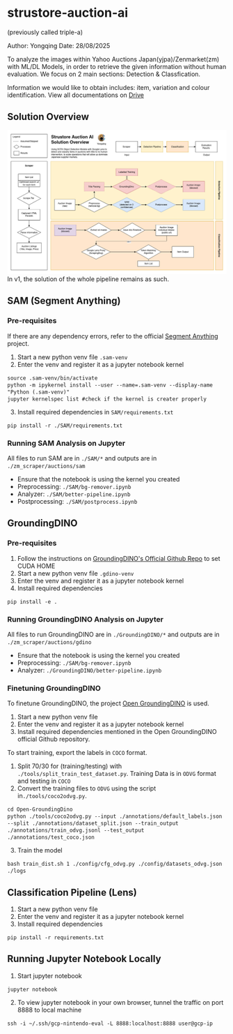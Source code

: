 
# strustore-auction-ai 
(previously called triple-a)

Author: Yongqing
Date: 28/08/2025

To analyze the images within Yahoo Auctions Japan(yjpa)/Zenmarket(zm) with ML/DL Models, in order to retrieve the given information without human evaluation. We focus on 2 main sections: Detection & Classfication.

Information we would like to obtain includes: item, variation and colour identification.
View all documentations on [Drive](https://drive.google.com/drive/folders/1gji1mAN-M2fN4ATQe0Kd1VZxsYAyL1z6?usp=sharing)

## Solution Overview

![Solutiion v1.2 Architecture Diagram](./misc/solution_diagram_v1.2.jpg)
In v1, the solution of the whole pipeline remains as such. 

## SAM (Segment Anything)

### Pre-requisites

If there are any dependency errors, refer to the official [Segment Anything](https://github.com/facebookresearch/segment-anything) project.
1. Start a new python venv file `.sam-venv`
2. Enter the venv and register it as a jupyter notebook kernel
```
source .sam-venv/bin/activate
python -m ipykernel install --user --name=.sam-venv --display-name "Python (.sam-venv)"
jupyter kernelspec list #check if the kernel is creater properly
```
3. Install required dependencies in `SAM/requirements.txt`
```
pip install -r ./SAM/requirements.txt
```

### Running SAM Analysis on Jupyter

All files to run SAM are in `./SAM/*` and outputs are in `./zm_scraper/auctions/sam`
- Ensure that the notebook is using the kernel you created
- Preprocessing: `./SAM/bg-remover.ipynb`
- Analyzer: `./SAM/better-pipeline.ipynb`
- Postprocessing: `./SAM/postprocess.ipynb`

## GroundingDINO

### Pre-requisites

1. Follow the instructions on [GroundingDINO's Official Github Repo](https://github.com/IDEA-Research/GroundingDINO) to set CUDA HOME
2. Start a new python venv file `.gdino-venv`
3. Enter the venv and register it as a jupyter notebook kernel
4. Install required dependencies
```
pip install -e .
```

### Running GroundingDINO Analysis on Jupyter

All files to run GroundingDINO are in `./GroundingDINO/*` and outputs are in `./zm_scraper/auctions/gdino`
- Ensure that the notebook is using the kernel you created
- Preprocessing: `./SAM/bg-remover.ipynb`
- Analyzer: `./GroundingDINO/better-pipeline.ipynb`

### Finetuning GroundingDINO

To finetune GroundingDINO, the project [Open GroundingDINO](https://github.com/longzw1997/Open-GroundingDino) is used.
1. Start a new python venv file
2. Enter the venv and register it as a jupyter notebook kernel
3. Install required dependencies mentioned in the Open GroundingDINO official Github repository.

To start training, export the labels in `COCO` format.
1. Split 70/30 for (training/testing) with `./tools/split_train_test_dataset.py`. Training Data is in `ODVG` format and testing in `COCO`
2. Convert the training files to `ODVG` using the script in`./tools/coco2odvg.py`.
```
cd Open-GroundingDino
python ./tools/coco2odvg.py --input ./annotations/default_labels.json --split ./annotations/dataset_split.json --train_output ./annotations/train_odvg.jsonl --test_output ./annotations/test_coco.json
```
3. Train the model
```
bash train_dist.sh 1 ./config/cfg_odvg.py ./config/datasets_odvg.json ./logs
```

## Classification Pipeline (Lens)

1. Start a new python venv file
2. Enter the venv and register it as a jupyter notebook kernel
3. Install required dependencies 

```
pip install -r requirements.txt
```

## Running Jupyter Notebook Locally

1. Start jupyter notebook
```
jupyter notebook
```
2. To view jupyter notebook in your own browser, tunnel the traffic on port 8888 to local machine
```
ssh -i ~/.ssh/gcp-nintendo-eval -L 8888:localhost:8888 user@gcp-ip
```
